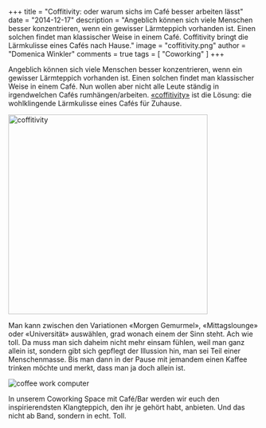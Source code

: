+++
title = "Coffitivity: oder warum sichs im Café besser arbeiten lässt"
date = "2014-12-17"
description = "Angeblich können sich viele Menschen besser konzentrieren, wenn ein gewisser Lärmteppich vorhanden ist. Einen solchen findet man klassischer Weise in einem Café. Coffitivity bringt die Lärmkulisse eines Cafés nach Hause."
image = "coffitivity.png"
author = "Domenica Winkler"
comments = true
tags = [ "Coworking" ]
+++

Angeblich können sich viele Menschen besser konzentrieren, wenn ein gewisser Lärmteppich vorhanden ist. Einen solchen findet man klassischer Weise in einem Café. Nun wollen aber nicht alle Leute ständig in irgendwelchen Cafés rumhängen/arbeiten. [«coffitivity»](https://www.coffitivity.com) ist die Lösung: die wohlklingende Lärmkulisse eines Cafés für Zuhause. 

<a href="https://www.coffitivity.com">
  <img src="/assets/blog/14-12-17-coffitivity/coffitivity.png" alt="coffitivity" style="width: 400px;">
</a>

Man kann zwischen den Variationen «Morgen Gemurmel», «Mittagslounge» oder «Universität» auswählen, grad wonach einem der Sinn steht. Ach wie toll. Da muss man sich daheim nicht mehr einsam fühlen, weil man ganz allein ist, sondern gibt sich gepflegt der Illussion hin, man sei Teil einer Menschenmasse. Bis man dann in der Pause mit jemandem einen Kaffee trinken möchte und merkt, dass man ja doch allein ist.

![coffee work computer](/assets/blog/14-12-17-coffitivity/coffee-work-computer.jpg)

In unserem Coworking Space mit Café/Bar werden wir euch den inspirierendsten Klangteppich, den ihr je gehört habt, anbieten. Und das nicht ab Band, sondern in echt. Toll.